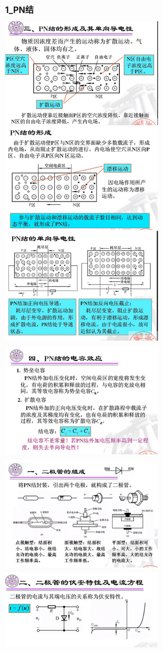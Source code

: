 # 1_PN结
![](vx_images/3345995615915.png)
![](vx_images/1537786826823.png)
![](vx_images/5209503269300.png)

![](vx_images/29687890070.png)

![](vx_images/5197818576712.png)

![](vx_images/1937119123190.png)